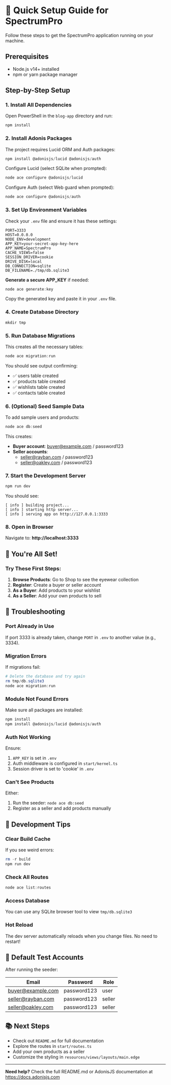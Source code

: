 # 🚀 Quick Setup Guide for SpectrumPro

Follow these steps to get the SpectrumPro application running on your machine.

## Prerequisites

- Node.js v14+ installed
- npm or yarn package manager

## Step-by-Step Setup

### 1. Install All Dependencies

Open PowerShell in the `blog-app` directory and run:

```powershell
npm install
```

### 2. Install Adonis Packages

The project requires Lucid ORM and Auth packages:

```powershell
npm install @adonisjs/lucid @adonisjs/auth
```

Configure Lucid (select SQLite when prompted):

```powershell
node ace configure @adonisjs/lucid
```

Configure Auth (select Web guard when prompted):

```powershell
node ace configure @adonisjs/auth
```

### 3. Set Up Environment Variables

Check your `.env` file and ensure it has these settings:

```env
PORT=3333
HOST=0.0.0.0
NODE_ENV=development
APP_KEY=your-secret-app-key-here
APP_NAME=SpectrumPro
CACHE_VIEWS=false
SESSION_DRIVER=cookie
DRIVE_DISK=local
DB_CONNECTION=sqlite
DB_FILENAME=./tmp/db.sqlite3
```

**Generate a secure APP_KEY** if needed:

```powershell
node ace generate:key
```

Copy the generated key and paste it in your `.env` file.

### 4. Create Database Directory

```powershell
mkdir tmp
```

### 5. Run Database Migrations

This creates all the necessary tables:

```powershell
node ace migration:run
```

You should see output confirming:
- ✅ users table created
- ✅ products table created
- ✅ wishlists table created
- ✅ contacts table created

### 6. (Optional) Seed Sample Data

To add sample users and products:

```powershell
node ace db:seed
```

This creates:
- **Buyer account**: buyer@example.com / password123
- **Seller accounts**:
  - seller@rayban.com / password123
  - seller@oakley.com / password123

### 7. Start the Development Server

```powershell
npm run dev
```

You should see:

```
[ info ] building project...
[ info ] starting http server...
[ info ] serving app on http://127.0.0.1:3333
```

### 8. Open in Browser

Navigate to: **http://localhost:3333**

## 🎉 You're All Set!

### Try These First Steps:

1. **Browse Products**: Go to Shop to see the eyewear collection
2. **Register**: Create a buyer or seller account
3. **As a Buyer**: Add products to your wishlist
4. **As a Seller**: Add your own products to sell

## 🐛 Troubleshooting

### Port Already in Use
If port 3333 is already taken, change `PORT` in `.env` to another value (e.g., 3334).

### Migration Errors
If migrations fail:
```powershell
# Delete the database and try again
rm tmp/db.sqlite3
node ace migration:run
```

### Module Not Found Errors
Make sure all packages are installed:
```powershell
npm install
npm install @adonisjs/lucid @adonisjs/auth
```

### Auth Not Working
Ensure:
1. `APP_KEY` is set in `.env`
2. Auth middleware is configured in `start/kernel.ts`
3. Session driver is set to 'cookie' in `.env`

### Can't See Products
Either:
1. Run the seeder: `node ace db:seed`
2. Register as a seller and add products manually

## 📝 Development Tips

### Clear Build Cache
If you see weird errors:
```powershell
rm -r build
npm run dev
```

### Check All Routes
```powershell
node ace list:routes
```

### Access Database
You can use any SQLite browser tool to view `tmp/db.sqlite3`

### Hot Reload
The dev server automatically reloads when you change files. No need to restart!

## 🔐 Default Test Accounts

After running the seeder:

| Email | Password | Role |
|-------|----------|------|
| buyer@example.com | password123 | user |
| seller@rayban.com | password123 | seller |
| seller@oakley.com | password123 | seller |

## 📚 Next Steps

- Check out `README.md` for full documentation
- Explore the routes in `start/routes.ts`
- Add your own products as a seller
- Customize the styling in `resources/views/layouts/main.edge`

---

**Need help?** Check the full README.md or AdonisJS documentation at https://docs.adonisjs.com
